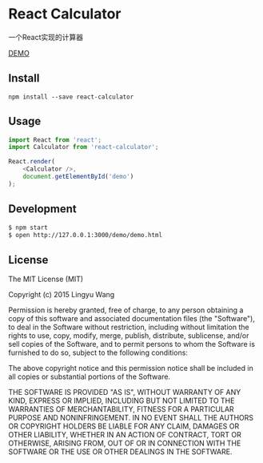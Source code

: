 # React Calculator

一个React实现的计算器

[DEMO](http://lingyucoder.github.io/react-calculator/demo/demo.html)

## Install

```
npm install --save react-calculator
```

## Usage

```javascript
import React from 'react';
import Calculator from 'react-calculator';

React.render(
    <Calculator />,
    document.getElementById('demo')
);

```

## Development

```bash
$ npm start
$ open http://127.0.0.1:3000/demo/demo.html
```

## License

The MIT License (MIT)

Copyright (c) 2015 Lingyu Wang

Permission is hereby granted, free of charge, to any person obtaining a copy
of this software and associated documentation files (the "Software"), to deal
in the Software without restriction, including without limitation the rights
to use, copy, modify, merge, publish, distribute, sublicense, and/or sell
copies of the Software, and to permit persons to whom the Software is
furnished to do so, subject to the following conditions:

The above copyright notice and this permission notice shall be included in all
copies or substantial portions of the Software.

THE SOFTWARE IS PROVIDED "AS IS", WITHOUT WARRANTY OF ANY KIND, EXPRESS OR
IMPLIED, INCLUDING BUT NOT LIMITED TO THE WARRANTIES OF MERCHANTABILITY,
FITNESS FOR A PARTICULAR PURPOSE AND NONINFRINGEMENT. IN NO EVENT SHALL THE
AUTHORS OR COPYRIGHT HOLDERS BE LIABLE FOR ANY CLAIM, DAMAGES OR OTHER
LIABILITY, WHETHER IN AN ACTION OF CONTRACT, TORT OR OTHERWISE, ARISING FROM,
OUT OF OR IN CONNECTION WITH THE SOFTWARE OR THE USE OR OTHER DEALINGS IN THE
SOFTWARE.

